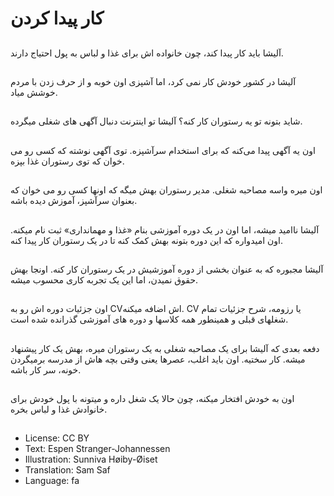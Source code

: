 # کار پیدا کردن

##
آلیشا باید کار پیدا کند، چون خانواده اش برای غذا و لباس به پول احتیاج دارند.

##
آلیشا در کشور خودش کار نمی کرد، اما آشپزی اون خوبه و از حرف زدن با مردم خوشش میاد.

##
شاید بتونه تو یه رستوران کار کنه؟ آلیشا تو اینترنت دنبال آگهی های شغلی میگرده.

##
اون یه آگهی پیدا می‌کنه که برای استخدام سرآشپزه. توی آگهی نوشته که کسی رو می خوان که توی رستوران غذا بپزه.

##
اون میره واسه مصاحبه شغلی. مدیر رستوران بهش میگه که اونها کسی رو می خوان که بعنوان سرآشپز، آموزش دیده باشه.

##
آلیشا ناامید میشه، اما اون در یک دوره آموزشی بنام «غذا و مهمانداری» ثبت نام میکنه. اون امیدواره که این دوره بتونه بهش کمک کنه تا در یک رستوران کار پیدا کنه.

##
آلیشا مجبوره که به عنوان بخشی از دوره آموزشیش در یک رستوران کار کنه. اونجا بهش حقوق نمیدن، اما این یک تجربه کاری محسوب میشه.

##
اون جزئیات دوره اش رو به CVاش اضافه میکنه. CV یا رزومه، شرح جزئیات تمام شغلهای قبلی و همینطور همه کلاسها و دوره های آموزشی گذرانده شده است.

##
دفعه بعدی که آلیشا برای یک مصاحبه شغلی به یک رستوران میره، بهش یک کار پیشنهاد میشه. کار سختیه. اون باید اغلب، عصرها یعنی وقتی بچه هاش از مدرسه برمیگردن خونه، سر کار باشه.

##
اون به خودش افتخار میکنه، چون حالا یک شغل داره و میتونه با پول خودش برای خانوادش غذا و لباس بخره.

##
* License: CC BY
* Text: Espen Stranger-Johannessen
* Illustration: Sunniva Høiby-Øiset
* Translation: Sam Saf
* Language: fa
